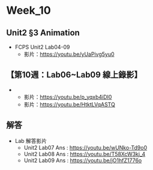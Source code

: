 # Week_10

## Unit2 §3 Animation
   * FCPS Unit2 Lab04-09
      * 影片：https://youtu.be/yUaPivg5yu0

## 【第10週：Lab06~Lab09 線上錄影】
  * 
      * 影片：https://youtu.be/p_yqxb4iDI0
      * 影片：https://youtu.be/HtktLVqASTQ

## 解答
  * Lab 解答影片
      * Unit2 Lab07 Ans : https://youtu.be/wUNko-Td9o0
      * Unit2 Lab08 Ans : https://youtu.be/T58XcW3kj_4
      * Unit2 Lab09 Ans : https://youtu.be/jO1hfZ1776o
